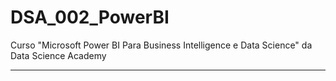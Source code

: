 # DSA_002_PowerBI
Curso "Microsoft Power BI Para Business Intelligence e Data Science" da Data Science Academy

---


